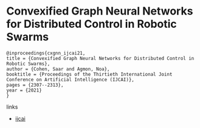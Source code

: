# Convexified Graph Neural Networks for Distributed Control in Robotic Swarms

```
@inproceedings{cxgnn_ijcai21,
title = {Convexified Graph Neural Networks for Distributed Control in Robotic Swarms},
author = {Cohen, Saar and Agmon, Noa},
booktitle = {Proceedings of the Thirtieth International Joint Conference on Artificial Intelligence (IJCAI)},
pages = {2307--2313},
year = {2021}
}
```

links
- [ijcai](https://www.ijcai.org/Proceedings/2021/318)
